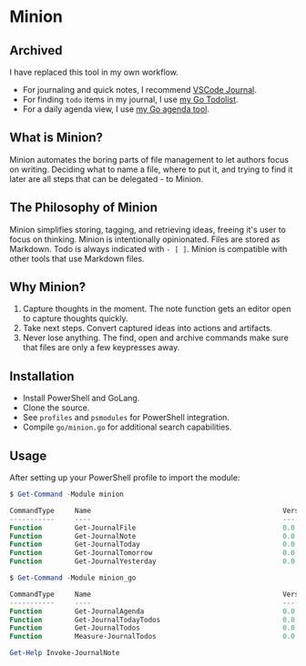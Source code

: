 # Minion

## Archived

I have replaced this tool in my own workflow.

- For journaling and quick notes, I recommend [VSCode Journal](https://marketplace.visualstudio.com/items?itemName=pajoma.vscode-journal).
- For finding `todo` items in my journal, I use [my Go Todolist](https://github.com/edthedev/todolist).
- For a daily agenda view, I use [my Go agenda tool](https://github.com/edthedev/agenda).

## What is Minion?

Minion automates the boring parts of file management to let authors focus on writing. Deciding what to name a file, where to put it, and trying to find it later are all steps that can be delegated - to Minion.

## The Philosophy of Minion

Minion simplifies storing, tagging, and retrieving ideas, freeing it's user to focus on thinking.
Minion is intentionally opinionated. Files are stored as Markdown. Todo is always indicated with `- [ ]`.
Minion is compatible with other tools that use Markdown files.

## Why Minion?

1. Capture thoughts in the moment. The note function gets an editor open to capture thoughts quickly.
2. Take next steps. Convert captured ideas into actions and artifacts.
3. Never lose anything. The find, open and archive commands make sure that files are only a few keypresses away.

## Installation

+ Install PowerShell and GoLang.
+ Clone the source.
+ See `profiles` and `psmodules` for PowerShell integration.
+ Compile `go/minion.go` for additional search capabilities.

## Usage

After setting up your PowerShell profile to import the module: 

```powershell
$ Get-Command -Module minion

CommandType     Name                                               Version    Source
-----------     ----                                               -------    ------
Function        Get-JournalFile                                    0.0        minion
Function        Get-JournalNote                                    0.0        minion
Function        Get-JournalToday                                   0.0        minion
Function        Get-JournalTomorrow                                0.0        minion
Function        Get-JournalYesterday                               0.0        minion

$ Get-Command -Module minion_go

CommandType     Name                                               Version    Source
-----------     ----                                               -------    ------
Function        Get-JournalAgenda                                  0.0        minion_go
Function        Get-JournalTodayTodos                              0.0        minion_go
Function        Get-JournalTodos                                   0.0        minion_go
Function        Measure-JournalTodos                               0.0        minion_go
```

```powershell
Get-Help Invoke-JournalNote
```

